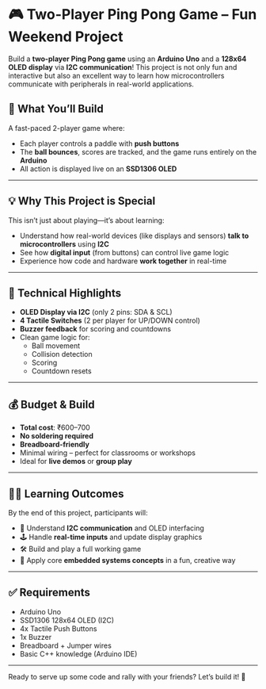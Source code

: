 # 🎮 Two-Player Ping Pong Game – Fun Weekend Project

Build a **two-player Ping Pong game** using an **Arduino Uno** and a **128x64 OLED display** via **I2C communication**! This project is not only fun and interactive but also an excellent way to learn how microcontrollers communicate with peripherals in real-world applications.

## 🚀 What You’ll Build

A fast-paced 2-player game where:

- Each player controls a paddle with **push buttons**
- The **ball bounces**, scores are tracked, and the game runs entirely on the **Arduino**
- All action is displayed live on an **SSD1306 OLED**

---

## 💡 Why This Project is Special

This isn’t just about playing—it’s about learning:

- Understand how real-world devices (like displays and sensors) **talk to microcontrollers** using **I2C**
- See how **digital input** (from buttons) can control live game logic
- Experience how code and hardware **work together** in real-time

---

## 🔧 Technical Highlights

- **OLED Display via I2C** (only 2 pins: SDA & SCL)
- **4 Tactile Switches** (2 per player for UP/DOWN control)
- **Buzzer feedback** for scoring and countdowns
- Clean game logic for:
  - Ball movement
  - Collision detection
  - Scoring
  - Countdown resets

---

## 💰 Budget & Build

- **Total cost**: ₹600–700
- **No soldering required**
- **Breadboard-friendly**
- Minimal wiring – perfect for classrooms or workshops
- Ideal for **live demos** or **group play**

---

## 👨‍🎓 Learning Outcomes

By the end of this project, participants will:

- 📘 Understand **I2C communication** and OLED interfacing
- 🕹️ Handle **real-time inputs** and update display graphics
- 🛠️ Build and play a full working game
- 🤖 Apply core **embedded systems concepts** in a fun, creative way

---

## ✅ Requirements

- Arduino Uno
- SSD1306 128x64 OLED (I2C)
- 4x Tactile Push Buttons
- 1x Buzzer
- Breadboard + Jumper wires
- Basic C++ knowledge (Arduino IDE)

---

Ready to serve up some code and rally with your friends? Let’s build it! 🏓
